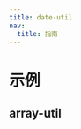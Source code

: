 ```yaml
---
title: date-util
nav:
  title: 指南
---
```


# 示例

## array-util

<code src="../examples/date-util-use" />
